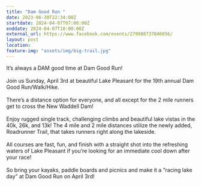 ```yaml
---
title: "Dam Good Run "
date: 2023-06-30T22:34:00Z
startdate: 2024-04-07T07:00:00Z
enddate: 2024-04-07T10:00:00Z
external_url: https://www.facebook.com/events/279988737846056/
layout: post
location: 
feature-img: "assets/img/big-trail.jpg"
---
```


It’s always a DAM good time at Dam Good Run! <br>
  <br>
  Join us Sunday, April 3rd at beautiful Lake Pleasant for the 19th annual Dam Good Run/Walk/Hike. <br>
  <br>
  There’s a distance option for everyone, and all except for the 2 mile runners get to cross the New Waddell Dam! <br>
  <br>
  Enjoy rugged single track, challenging climbs and beautiful lake vistas in the 40k, 26k, and 13k! The 4 mile and 2 mile distances utilize the newly added, Roadrunner Trail, that takes runners right along the lakeside. <br>
  <br>
  All courses are fast, fun, and finish with a straight shot into the refreshing waters of Lake Pleasant if you’re looking for an immediate cool down after your race! <br>
  <br>
  So bring your kayaks, paddle boards and picnics and make it a “racing lake day” at Dam Good Run on April 3rd!<br>
  <br>
  
